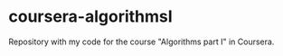 coursera-algorithmsI
====================

Repository with my code for the course "Algorithms part I" in Coursera. 
